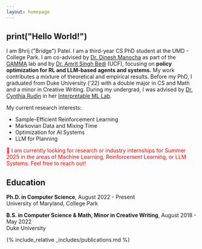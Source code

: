 ```yaml
---
layout: homepage
---
```


## print("Hello World!")


I am Bhrij ("Bridge") Patel. I am a third-year CS PhD student at the UMD - College Park.
I am co-advised by [Dr. Dinesh Manocha](https://www.cs.umd.edu/people/dmanocha) as part of the [GAMMA](https://gamma.umd.edu/) lab and by [Dr. Amrit Singh Bedi](https://sites.google.com/view/amritsinghbedi/home) (UCF), focusing on <strong>policy optimization for RL and LLM-based agents and systems.</strong> My work contributes a mixture of theoretical and empirical results. Before my PhD, I graduated from Duke University ('22) with a double major in CS and Math and a minor in Creative Writing. During my undergrad, I was advised by [Dr. Cynthia Rudin](https://www.youtube.com/channel/UCFAkntpj2aOBJ1q4o4FhVwQ/featured) in her [Interpretable ML Lab](https://users.cs.duke.edu/~cynthia/).

My current research interests:

<ul>
  <li>Sample-Efficient Reinforcement Learning</li>
  <li>Markovian Data and Mixing Time</li>
  <li>Optimization for AI Systems</li>
  <li>LLM for Planning</li>
</ul>

<p style="color:red;">🚀 I am currently looking for research or industry internships for Summer 2025 in the areas of Machine Learning, Reinforcement Learning, or LLM Systems. Feel free to reach out!</p>

## Education

**Ph.D. in Computer Science**, August 2022 - Present <br>
University of Maryland, College Park <br>

**B.S. in Computer Science & Math, Minor in Creative Writing**, August 2018 - May 2022<br>
Duke University <br>

<!-- ## News 
- **[Jul. 2024]** "AIME: AI System Optimization via M! 🎉  (Blog post and camera-ready are under construction!!)
- **[Jul. 2024]** Our paper on our co-simulated driving and traffic simulation in VR, TRAVERSE, is accepted to IROS 2024! 🎉  (Open source is coming soon!)
- **[May 2024]** Began summer internship at [Waymo](https://waymo.com/) in Oxford, UK!
- **[Mar. 2024]** I received the [Maryland Transportation Initiative Fellowship](https://mti.umd.edu/MTI-fellowship-initiative)! 🎉
- **[Jan. 2024]** "Domain-Agnostic Learning with Information Bottleneck for Autonomous Steering" is accepted to ICRA 2024! 🎉
- **[Dec. 2023]** I was selected for [Outstanding GA Award](https://gradschool.umd.edu/funding/student-fellowships-awards/outstanding-graduate-assistant-awards) 2023! 🎉
- **[Sep. 2023]** "Gradient-Informed PPO" is accepted to NeurIPS 2023! 🎉
- **[May 2023]** Started internship at [Kitware Inc.](https://www.kitware.com/) in Carrboro, NC!
- **[Jan. 2023]** Traffic-Aware AD paper is accepted to ICRA 2023! 🎉
 -->

<!-- 
{% include_relative _includes/services.md %} --> 



{% include_relative _includes/publications.md %}

<!-- ## Teaching
- Teaching Assistant, [Learning-based Modeling, Simulation and Animation](http://www.cs.umd.edu/class/fall2022/cmsc828X/) for [Professor Ming Lin](http://www.cs.umd.edu/~lin/), Fall 2022
- Teaching Assistant, [Data Structures](http://www.cs.umd.edu/class/fall2021/cmsc420-0301/) for [Professor Hanan Samet](http://www.cs.umd.edu/~hjs/), Fall 2021
- Teaching Assistant, [Data Science](https://github.com/cmsc320/spring2022) for [Professor Jose Calderon](http://jmct.cc/), Spring 2022 and Spring 2021 -->
<!-- - Teaching Assistant, Intro to Object Oriented Programming for [Fawzi Emad](http://www.cs.umd.edu/~fpe/), Fall 2020 -->
<!-- 
## Honors and Awards 
- Selected for Outstanding Graduate Assistant Award (AY 2023-2024)
- Selected to attend [CRA-W Grad Cohort for Women 2023](https://cra.org/cra-wp/grad-cohort-for-women/)
- Selected as Spotlight Talk at BADUE at IROS 2022
- CS Summer Research Fellowship, Fall 2021
- Grace Hopper Scholarship, Fall 2020 
- Cornell, Maryland, Max Planck Pre-doctoral Research School, Summer 2020 [[Certificate]](./assets/docs/cmmrs_zheng.pdf)
- QUEST Honors Program, Cohort 29, Fall 2017 
- President's Scholarship, Fall 2016 - Spring 2020
-->

